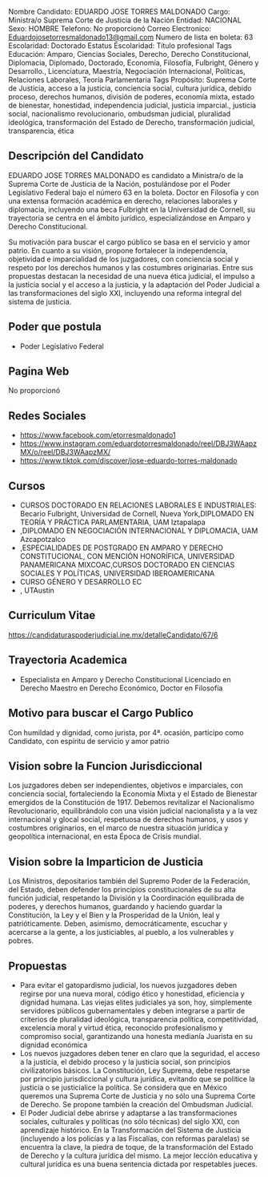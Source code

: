 Nombre Candidato: EDUARDO JOSE TORRES MALDONADO
Cargo: Ministra/o Suprema Corte de Justicia de la Nación
Entidad: NACIONAL
Sexo: HOMBRE
Telefono: No proporcionó
Correo Electronico: Eduardojosetorresmaldonado13@gmail.com
Numero de lista en boleta: 63
Escolaridad: Doctorado
Estatus Escolaridad: Título profesional
Tags Educación: Amparo, Ciencias Sociales, Derecho, Derecho Constitucional, Diplomacia, Diplomado, Doctorado, Economía, Filosofía, Fulbright, Género y Desarrollo., Licenciatura, Maestría, Negociación Internacional, Políticas, Relaciones Laborales, Teoría Parlamentaria
Tags Propósito: Suprema Corte de Justicia, acceso a la justicia, conciencia social, cultura jurídica, debido proceso, derechos humanos, división de poderes, economía mixta, estado de bienestar, honestidad, independencia judicial, justicia imparcial., justicia social, nacionalismo revolucionario, ombudsman judicial, pluralidad ideológica, transformación del Estado de Derecho, transformación judicial, transparencia, ética


## Descripción del Candidato 

EDUARDO JOSE TORRES MALDONADO es candidato a Ministra/o de la Suprema Corte de Justicia de la Nación, postulándose por el Poder Legislativo Federal bajo el número 63 en la boleta. Doctor en Filosofía y con una extensa formación académica en derecho, relaciones laborales y diplomacia, incluyendo una beca Fulbright en la Universidad de Cornell, su trayectoria se centra en el ámbito jurídico, especializándose en Amparo y Derecho Constitucional.

Su motivación para buscar el cargo público se basa en el servicio y amor patrio.  En cuanto a su visión, propone fortalecer la independencia, objetividad e imparcialidad de los juzgadores, con conciencia social y respeto por los derechos humanos y las costumbres originarias.  Entre sus propuestas destacan la necesidad de una nueva ética judicial, el impulso a la justicia social y el acceso a la justicia, y la adaptación del Poder Judicial a las transformaciones del siglo XXI, incluyendo una reforma integral del sistema de justicia.


## Poder que postula

- Poder Legislativo Federal


## Pagina Web

No proporcionó


## Redes Sociales

- https://www.facebook.com/etorresmaldonado1
- https://www.instagram.com/eduardotorresmaldonado/reel/DBJ3WAapzMX/o/reel/DBJ3WAapzMX/
- https://www.tiktok.com/discover/jose-eduardo-torres-maldonado


## Cursos

- CURSOS DOCTORADO EN RELACIONES LABORALES E INDUSTRIALES: Becario Fulbright, Universidad de Cornell, Nueva York,DIPLOMADO EN TEORÍA Y PRÁCTICA PARLAMENTARIA, UAM Iztapalapa
- ,DIPLOMADO EN NEGOCIACIÓN INTERNACIONAL Y DIPLOMACIA, UAM Azcapotzalco
- ,ESPECIALIDADES DE POSTGRADO EN AMPARO Y DERECHO CONSTITUCIONAL, CON MENCIÓN HONORÍFICA, UNIVERSIDAD PANAMERICANA MIXCOAC,CURSOS DOCTORADO EN CIENCIAS SOCIALES Y POLÍTICAS, UNIVERSIDAD IBEROAMERICANA
- CURSO GÉNERO Y DESARROLLO EC
- , UTAustin


## Curriculum Vitae

https://candidaturaspoderjudicial.ine.mx/detalleCandidato/67/6


## Trayectoria Academica

- Especialista en Amparo y Derecho Constitucional Licenciado en Derecho Maestro en Derecho Económico, Doctor en Filosofía


## Motivo para buscar el Cargo Publico

Con humildad y dignidad, como jurista, por 4ª. ocasión, participo como Candidato, con espíritu de servicio y amor patrio


## Vision sobre la Funcion Jurisdiccional

Los juzgadores deben ser independientes, objetivos e imparciales, con conciencia social, fortaleciendo la Economía Mixta y el Estado de Bienestar emergidos de la Constitución de 1917. Debemos revitalizar el Nacionalismo Revolucionario, equilibrándolo con una visión judicial nacionalista y a la vez internacional y glocal social, respetuosa de derechos humanos, y usos y costumbres originarios, en el marco de nuestra situación jurídica y geopolítica internacional, en esta Época de Crisis mundial.


## Vision sobre la Imparticion de Justicia

Los Ministros, depositarios también del Supremo Poder de la Federación, del Estado, deben defender los principios constitucionales de su alta función judicial, respetando la División y la Coordinación equilibrada de poderes, y derechos humanos, guardando y haciendo guardar la Constitución, la Ley y el Bien y la Prosperidad de la Unión, leal y patrióticamente. Deben, asimismo, democráticamente, escuchar y acercarse a la gente, a los justiciables, al pueblo, a los vulnerables y pobres.


## Propuestas

- Para evitar el gatopardismo judicial, los nuevos juzgadores deben regirse por una nueva moral, código ético y honestidad, eficiencia y dignidad humana. Las viejas elites judiciales ya son, hoy, simplemente servidores públicos gubernamentales y deben integrarse a partir de criterios de pluralidad ideológica, transparencia política, competitividad, excelencia moral y virtud ética, reconocido profesionalismo y compromiso social, garantizando una honesta medianía Juarista en su dignidad económica
- Los nuevos juzgadores deben tener en claro que la seguridad, el acceso a la justicia, el debido proceso y la justicia social, son principios civilizatorios básicos. La Constitución, Ley Suprema, debe respetarse por principio jurisdiccional y cultura jurídica, evitando que se politice la justicia o se justicialice la política. Se considera que en México queremos una Suprema Corte de Justicia y no sólo una Suprema Corte de Derecho. Se propone también la creación del Ombudsman Judicial.
- El Poder Judicial debe abrirse y adaptarse a las transformaciones sociales, culturales y políticas (no sólo técnicas) del siglo XXI, con aprendizaje histórico. En la Transformación del Sistema de Justicia (incluyendo a los policías y a las Fiscalías, con reformas paralelas) se encuentra la clave, la piedra de toque, de la transformación del Estado de Derecho y la cultura jurídica del mismo. La mejor lección educativa y cultural jurídica es una buena sentencia dictada por respetables jueces.

